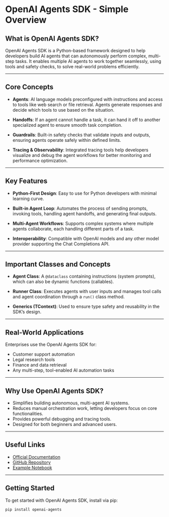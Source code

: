 # OpenAI Agents SDK - Simple Overview

## What is OpenAI Agents SDK?

OpenAI Agents SDK is a Python-based framework designed to help developers build AI agents that can autonomously perform complex, multi-step tasks. It enables multiple AI agents to work together seamlessly, using tools and safety checks, to solve real-world problems efficiently.

---

## Core Concepts

- **Agents**: AI language models preconfigured with instructions and access to tools like web search or file retrieval. Agents generate responses and decide which tools to use based on the situation.

- **Handoffs**: If an agent cannot handle a task, it can hand it off to another specialized agent to ensure smooth task completion.

- **Guardrails**: Built-in safety checks that validate inputs and outputs, ensuring agents operate safely within defined limits.

- **Tracing & Observability**: Integrated tracing tools help developers visualize and debug the agent workflows for better monitoring and performance optimization.

---

## Key Features

- **Python-First Design**: Easy to use for Python developers with minimal learning curve.

- **Built-in Agent Loop**: Automates the process of sending prompts, invoking tools, handling agent handoffs, and generating final outputs.

- **Multi-Agent Workflows**: Supports complex systems where multiple agents collaborate, each handling different parts of a task.

- **Interoperability**: Compatible with OpenAI models and any other model provider supporting the Chat Completions API.

---

## Important Classes and Concepts

- **Agent Class**: A `@dataclass` containing instructions (system prompts), which can also be dynamic functions (callables).

- **Runner Class**: Executes agents with user inputs and manages tool calls and agent coordination through a `run()` class method.

- **Generics (TContext)**: Used to ensure type safety and reusability in the SDK’s design.

---

## Real-World Applications

Enterprises use the OpenAI Agents SDK for:

- Customer support automation  
- Legal research tools  
- Finance and data retrieval  
- Any multi-step, tool-enabled AI automation tasks  

---

## Why Use OpenAI Agents SDK?

- Simplifies building autonomous, multi-agent AI systems.  
- Reduces manual orchestration work, letting developers focus on core functionalities.  
- Provides powerful debugging and tracing tools.  
- Designed for both beginners and advanced users.

---

## Useful Links

- [Official Documentation](https://github.com/openai/openai-agents-python)  
- [GitHub Repository](https://github.com/openai/openai-agents-python)  
- [Example Notebook](https://github.com/aurelio-labs/cookbook/blob/main/gen-ai/openai/agents-sdk-intro.ipynb)

---

## Getting Started

To get started with OpenAI Agents SDK, install via pip:

```bash
pip install openai-agents
